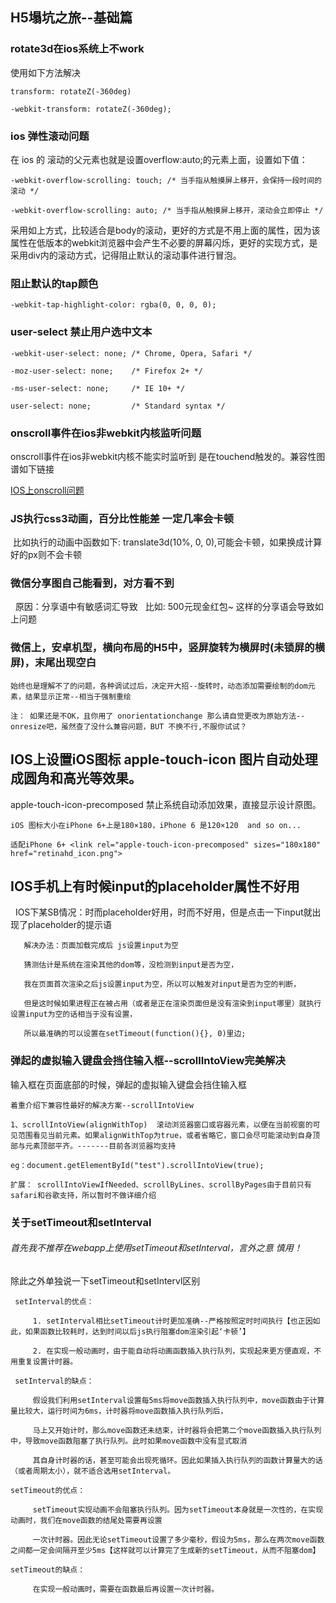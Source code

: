 ## H5塌坑之旅--基础篇

### rotate3d在ios系统上不work

使用如下方法解决

    transform: rotateZ(-360deg)

    -webkit-transform: rotateZ(-360deg);

### ios 弹性滚动问题

在 ios 的 滚动的父元素也就是设置overflow:auto;的元素上面，设置如下值：

    -webkit-overflow-scrolling: touch; /* 当手指从触摸屏上移开，会保持一段时间的滚动 */

    -webkit-overflow-scrolling: auto; /* 当手指从触摸屏上移开，滚动会立即停止 */

采用如上方式，比较适合是body的滚动，更好的方式是不用上面的属性，因为该属性在低版本的webkit浏览器中会产生不必要的屏幕闪烁，更好的实现方式，是采用div内的滚动方式，记得阻止默认的滚动事件进行冒泡。

### 阻止默认的tap颜色

    -webkit-tap-highlight-color: rgba(0, 0, 0, 0);

### user-select 禁止用户选中文本

	-webkit-user-select: none; /* Chrome, Opera, Safari */

    -moz-user-select: none;    /* Firefox 2+ */

    -ms-user-select: none;     /* IE 10+ */

    user-select: none;         /* Standard syntax */

### onscroll事件在ios非webkit内核监听问题

onscroll事件在ios非webkit内核不能实时监听到 是在touchend触发的。兼容性图谱如下链接

[IOS上onscroll问题](https://tstatic.toptest.yidianzixun.com.ks3-cn-beijing.ksyun.com/public/files/A7965370-6C40-4A32-BB41-486A7B77AD911495678400078.png)
 
### JS执行css3动画，百分比性能差 一定几率会卡顿
  比如执行的动画中函数如下:  translate3d(10%, 0, 0),可能会卡顿，如果换成计算好的px则不会卡顿

### 微信分享图自己能看到，对方看不到
   原因：分享语中有敏感词汇导致
   比如: 500元现金红包~ 这样的分享语会导致如上问题
  
### 微信上，安卓机型，横向布局的H5中，竖屏旋转为横屏时(未锁屏的横屏)，末尾出现空白

    始终也是理解不了的问题，各种调试过后，决定开大招--旋转时，动态添加需要绘制的dom元素，结果显示正常--相当于强制重绘

    注： 如果还是不OK，且你用了 onorientationchange 那么请自觉更改为原始方法--onresize吧，虽然查了没什么兼容问题，BUT 不换不行,不服你试试？

## IOS上设置iOS图标  apple-touch-icon 图片自动处理成圆角和高光等效果。

apple-touch-icon-precomposed 禁止系统自动添加效果，直接显示设计原图。

    iOS 图标大小在iPhone 6+上是180×180，iPhone 6 是120×120  and so on...

    适配iPhone 6+ <link rel="apple-touch-icon-precomposed" sizes="180x180" href="retinahd_icon.png">

## IOS手机上有时候input的placeholder属性不好用

   IOS下某SB情况：时而placeholder好用，时而不好用，但是点击一下input就出现了placeholder的提示语

```
   解决办法：页面加载完成后 js设置input为空

   猜测估计是系统在渲染其他的dom等，没检测到input是否为空，

   我在页面首次渲染之后js设置input为空，所以可以触发对input是否为空的判断，

   但是这时候如果进程正在被占用（或者是正在渲染页面但是没有渲染到input哪里）就执行设置input为空的话相当于没有设置，

   所以最准确的可以设置在setTimeout(function(){}, 0)里边;

```

### 弹起的虚拟输入键盘会挡住输入框--scrollIntoView完美解决

输入框在页面底部的时候，弹起的虚拟输入键盘会挡住输入框


    着重介绍下兼容性最好的解决方案--scrollIntoView

    1、scrollIntoView(alignWithTop)  滚动浏览器窗口或容器元素，以便在当前视窗的可见范围看见当前元素。如果alignWithTop为true，或者省略它，窗口会尽可能滚动到自身顶部与元素顶部平齐。-------目前各浏览器均支持

    eg：document.getElementById("test").scrollIntoView(true);

    扩展： scrollIntoViewIfNeeded、scrollByLines、scrollByPages由于目前只有safari和谷歌支持，所以暂时不做详细介绍

### 关于setTimeout和setInterval

###### 首先我不推荐在webapp上使用setTimeout和setInterval，言外之意 慎用！

除此之外单独说一下setTimeout和setIntervl区别
```
 setInterval的优点：

     1. setInterval相比setTimeout计时更加准确--严格按照定时时间执行【也正因如此，如果函数比较耗时，达到时间以后js执行阻塞dom渲染引起‘卡顿’】

     2. 在实现一般动画时，由于能自动将动画函数插入执行队列，实现起来更方便直观，不用重复设置计时器。

 setInterval的缺点：

     假设我们利用setInterval设置每5ms将move函数插入执行队列中，move函数由于计算量比较大，运行时间为6ms，计时器将move函数插入执行队列后，

     马上又开始计时，那么move函数还未结束，计时器将会把第二个move函数插入执行队列中，导致move函数阻塞了执行队列。此时如果move函数中没有显式取消

     其自身计时器的话，甚至可能会出现死循环。因此如果插入执行队列的函数计算量大的话（或者周期太小），就不适合选用setInterval。

setTimeout的优点：

     setTimeout实现动画不会阻塞执行队列。因为setTimeout本身就是一次性的，在实现动画时，我们在move函数的结尾处需要再设置

     一次计时器。因此无论setTimeout设置了多少毫秒，假设为5ms，那么在两次move函数之间都一定会间隔开至少5ms【这样就可以计算完了生成新的setTimeout，从而不阻塞dom】

setTimeout的缺点：

     在实现一般动画时，需要在函数最后再设置一次计时器。

```